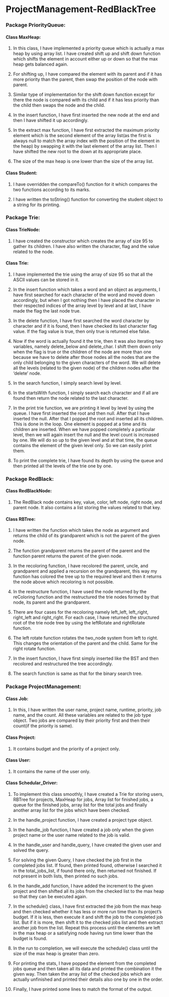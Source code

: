 # ProjectManagement-RedBlackTree

### Package PriorityQueue: 
#### Class MaxHeap: 
1. In this class, I have implemented a priority queue which is actually a max heap by using array list. I have created shift up and shift down function which shifts the element in account either up or down so that the max heap gets balanced again.  

2. For shifting up, I have compared the element with its parent and if it has more priority than the parent, then swap the position of the node with parent.  

3. Similar type of implementation for the shift down function except for there the node is compared with its child and if it has less priority than the child then swaps the node and the child. 

4. In the insert function, I have first inserted the new node at the end and then I have shifted it up accordingly. 

5. In the extract max function, I have first extracted the maximum priority element which is the second element of the array list(as the first is always null to match the array index with the position of the element in the heap) by swapping it with the last element of the array list. Then I have shifted the new root to the down at its appropriate place. 

6. The size of the max heap is one lower than the size of the array list. 

#### Class Student: 
1. I have overridden the compareTo() function for it which compares the two functions according to its marks.

2. I have written the toString() function for converting the student object to a string for its printing. 

### Package Trie: 
#### Class TrieNode: 
1. I have created the constructor which creates the array of size 95 to gather its children. I have also written the character, flag and the value related to the node. 
 
#### Class Trie: 
1. I have implemented the trie using the array of size 95 so that all the ASCII values can be stored in it.

2. In the insert function which takes a word and an object as arguments, I have first searched for each character of the word and moved down accordingly, but when I got nothing then  I have placed the character in their respected indices of the array level by level and at last, I have made the flag the last node true. 

3. In the delete function, I have first searched the word character by character and if it is found, then I have checked its last character flag value. If the flag value is true, then only true is returned else false. 

4. Now if the word is actually found it the trie, then it was also iterating two variables, namely delete_below and delete_char. I shift them down only when the flag is true or the children of the node are more than one because we have to delete after those nodes all the nodes that are the only child belonging to the given characters of the word. We will delete all the levels (related to the given node) of the children nodes after the ‘delete’ node.

5. In the search function, I simply search level by level. 

6. In the startsWith function, I simply search each character and if all are found then return the node related to the last character. 

7. In the print trie function, we are printing it level by level by using the queue. I have first inserted the root and then null. After that I have inserted the null. After that I popped the root and inserted all its children. This is done in the loop. One element is popped at a time and its children are inserted. When we have popped completely a particular level, then we will again insert the null and the level count is increased by one. We will do so up to the given level and at that time, the queue contains the element of the given level only. So we can easily print them. 

8. To print the complete trie, I have found its depth by using the queue and then printed all the levels of the trie one by one. 

### Package RedBlack: 
#### Class RedBlackNode: 
1. The RedBlack node contains key, value, color, left node, right node, and parent node. It also contains a list storing the values related to that key. 

#### Class RBTree: 
1. I have written the function which takes the node as argument and returns the child of its grandparent which is not the parent of the given node. 

2. The function grandparent returns the parent of the parent and the function parent returns the parent of the given node. 

3. In the recoloring function, I have recolored the parent, uncle, and grandparent and applied a recursion on the grandparent, this way my function has colored the tree up to the required level and then it returns the node above which recoloring is not possible. 

4. In the restructure function, I have used the node returned by the reColoring function and the restructured the trie nodes formed by that node, its parent and the grandparent. 

5. There are four cases for the recoloring namely left_left, left_right, right_left and right_right. For each case, I have returned the structured root of the trie node tree by using the leftRotate and rightRotate function. 

6. The left rotate function rotates the two_node system from left to right. This changes the orientation of the parent and the child. Same for the right rotate function. 

7. In the insert function, I have first simply inserted like the BST and then recolored and restructured the tree accordingly. 

8. The search function is same as that for the binary search tree. 

### Package ProjectManagement: 
#### Class Job: 
1. In this, I have written the user name, project name, runtime, priority, job name, and the count. All these variables are related to the job type object. Two jobs are compared by their priority first and then their count(if the priority is same). 

#### Class Project: 
1. It contains budget and the priority of a project only. 

#### Class User: 
1. It contains the name of the user only. 

#### Class Schedular_Driver: 
1. To implement this class smoothly, I have created a Trie for storing users, RBTree for projects,  MaxHeap for jobs, Array list for finished jobs, a queue for the finished jobs, array list for the total jobs and finally another array list for the jobs which have been checked. 

2. In the handle_project function, I have created a project type object. 

3. In the handle_job function, I have created a job only when the given project name or the user name related to the job is valid. 

4. In the handle_user and handle_query, I have created the given user and solved the query. 

5. For solving the given Query, I have checked the job first in the completed jobs list. If found, then printed found, otherwise I searched it in the 
total_jobs_list, if found there only, then returned not finished. If not present in both lists, then printed no such jobs. 

6. In the handle_add function, I have added the increment to the given project and then shifted all its jobs from the checked list to the max heap so that they can be executed again. 

7. In the schedule() class, I have first extracted the job from the max heap and then checked whether it has less or more run time than its project’s budget. If it is less, then execute it and shift the job to the completed job list. But if it is more, then shift it to the checked jobs list and then extract another job from the list. Repeat this process until the elements are left in the max heap or a satisfying node having run time lower than the budget is found. 

8. In the run to completion, we will execute the schedule() class until the size of the max heap is greater than zero. 

9. For printing the stats, I have popped the element from the completed jobs queue and then taken all its data and printed the combination it the given way. Then taken the array list of the checked jobs which are actually unfinished and printed their details also one by one in the order. 

10. Finally, I have printed some lines to match the format of the output. 
